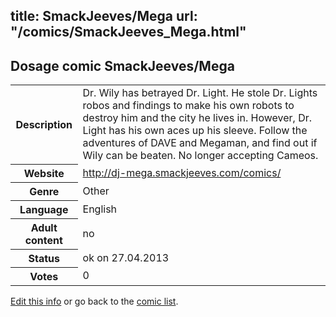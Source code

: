 title: SmackJeeves/Mega
url: "/comics/SmackJeeves_Mega.html"
---
Dosage comic SmackJeeves/Mega
-----------------------------------------

<p id="msg"></p>
<script type="text/javascript">
if (window.location.search === '?edit_info_mail=sent_ok') {
  var elem = document.getElementById("msg");
  elem.innerHTML = 'Edited information sucessfully sent.';
  elem.className = 'ok';
}
</script>
<table class="comicinfo">
<tr>
<th>Description</th><td>Dr. Wily has betrayed Dr. Light. He stole Dr. Lights robos and findings to make his own robots to destroy him and the city he lives in. However, Dr. Light has his own aces up his sleeve. Follow the adventures of DAVE and Megaman, and find out if Wily can be beaten. No longer accepting Cameos.</td>
</tr>
<tr>
<th>Website</th><td><a href="http://dj-mega.smackjeeves.com/comics/">http://dj-mega.smackjeeves.com/comics/</a></td>
</tr>
<tr>
<th>Genre</th><td>Other</td>
</tr>
<tr>
<th>Language</th><td>English</td>
</tr>
<tr>
<th>Adult content</th><td>no</td>
</tr>
<tr>
<th>Status</th><td>ok on 27.04.2013</td>
</tr>
<tr>
<th>Votes</th><td>0</td>
</tr>
</table>

[Edit this info](SmackJeeves_Mega_edit.html) or go back to the [comic list](../comic-index.html).
